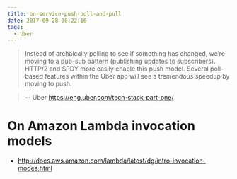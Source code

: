 ```yaml
---
title: on-service-push-poll-and-pull
date: 2017-09-28 00:22:16
tags:
  - Uber
---
```


> Instead of archaically polling to see if something has changed, we’re moving to a pub-sub pattern (publishing updates to subscribers). HTTP/2 and SPDY more easily enable this push model. Several poll-based features within the Uber app will see a tremendous speedup by moving to push.

> -- Uber https://eng.uber.com/tech-stack-part-one/

# On Amazon Lambda invocation models

- http://docs.aws.amazon.com/lambda/latest/dg/intro-invocation-modes.html
